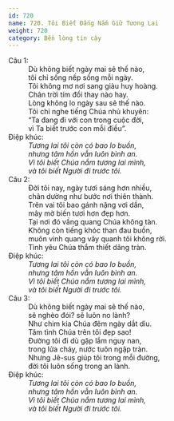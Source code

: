 ```yaml
---
id: 720
name: 720. Tôi Biết Đấng Nắm Giữ Tương Lai
weight: 720
category: Bền lòng tin cậy
---
```

<dl><dt>Câu 1:</dt><dd data-verse="1">Dù không biết ngày mai sẽ thế nào, <br/>tôi chỉ sống nếp sống mỗi ngày. <br/>Tôi không mơ nơi sang giàu huy hoàng. <br/>Chân trời tím đổi thay nào hay. <br/>Lòng không lo ngày sau sẽ thế nào. <br/>Tôi chỉ nghe tiếng Chúa nhủ khuyên: <br/>“Ta đang đi với con trong cuộc đời, <br/>vì Ta biết trước con mỗi điều”. </dd><dt>Điệp khúc:</dt><dd data-chorus="1"><em>Tương lai tôi còn có bao lo buồn, <br/>nhưng tâm hồn vẫn luôn bình an. <br/>Vì tôi biết Chúa nắm tương lai mình, <br/>và tôi biết Người đi trước tôi. </em></dd><dt>Câu 2:</dt><dd data-verse="2">Ðời tôi nay, ngày tươi sáng hơn nhiều, <br/>chân dường như bước nơi thiên thành. <br/>Trên vai tôi bao gánh nặng vơi dần, <br/>mây mờ biến tươi hơn đẹp hơn. <br/>Tại nơi đó vầng quang Chúa không tàn. <br/>Không còn tiếng khóc than đau buồn, <br/>muôn vinh quang vây quanh tôi không rời. <br/>Tình yêu Chúa thắm thiết dâng tràn. </dd><dt>Điệp khúc:</dt><dd data-chorus="1"><em>Tương lai tôi còn có bao lo buồn, <br/>nhưng tâm hồn vẫn luôn bình an. <br/>Vì tôi biết Chúa nắm tương lai mình, <br/>và tôi biết Người đi trước tôi. </em></dd><dt>Câu 3:</dt><dd data-verse="3">Dù không biết ngày mai sẽ thế nào, <br/>sẽ nghèo đói? sẽ luôn no lành? <br/>Như chim kia Chúa đêm ngày dắt dìu. <br/>Tâm tình Chúa trên tôi đẹp sao! <br/>Ðường tôi đi dù gặp lắm nguy nan, <br/>trong lửa cháy, nước tuôn ngập tràn. <br/>Nhưng Jê-sus giúp tôi trong mỗi đường, <br/>đời tôi luôn sống trong an lành. </dd><dt>Điệp khúc:</dt><dd data-chorus="1"><em>Tương lai tôi còn có bao lo buồn, <br/>nhưng tâm hồn vẫn luôn bình an. <br/>Vì tôi biết Chúa nắm tương lai mình, <br/>và tôi biết Người đi trước tôi. </em></dd></dl>
